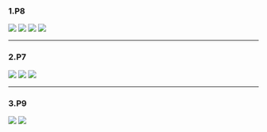 ### 1.P8
<img src="http://chart.googleapis.com/chart?cht=tx&chl= a. 3Mbps \div 150kbps = 3000 \div 150 = 20" style="border:none;">

<img src="http://chart.googleapis.com/chart?cht=tx&chl= b. P_{1} = 10" style="border:none;">

<img src="http://chart.googleapis.com/chart?cht=tx&chl= c. P_{2} = C_{120}^{n} \cdot 0.1^{n} \cdot 0.9^{120-n}" style="border:none;">

<img src="http://chart.googleapis.com/chart?cht=tx&chl= d. P_{3} = 1 - \sum_{k=0}^{20} C_{120}^{k} \cdot 0.1^{k} \cdot 0.9^{120-k}" style="border:none;">

***

### 2.P7

<img src="http://chart.googleapis.com/chart?cht=tx&chl= 56byte \times 8bit \div 64kbps = 7ms" style="border:none;">

<img src="http://chart.googleapis.com/chart?cht=tx&chl= 56byte \times 8bit \div 2Mbps = 0.224ms" style="border:none;">

<img src="http://chart.googleapis.com/chart?cht=tx&chl= 7ms + 0.224ms + 10ms = 17.224ms" style="border:none;">

***

### 3.P9

<img src="http://chart.googleapis.com/chart?cht=tx&chl= a. N = \frac{1Gbps}{100kbps} = 10^{4}" style="border:none;">

<img src="http://chart.googleapis.com/chart?cht=tx&chl= b. P = \sum_{n=N+1}^{M} C_{n}^{M} \cdot p^{n} \cdot (1-p)^{M-n}" style="border:none;">
